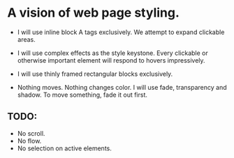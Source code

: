 
A vision of web page styling.
========================================

* I will use inline block A tags exclusively.
We attempt to expand clickable areas.

* I will use complex effects as the style keystone.
Every clickable or otherwise important element will respond to hovers impressively.

* I will use thinly framed rectangular blocks exclusively.

* Nothing moves. Nothing changes color.
I will use fade, transparency and shadow. To move something, fade it out first.

TODO:
-----

* No scroll.
* No flow.
* No selection on active elements.
